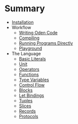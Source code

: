 # Summary

* [Installation](installation.md)
* Workflow
  * [Writing Oden Code](workflow/writing-oden-code.md)
  * [Compiling](workflow/compiling.md)
  * [Running Programs Directly](workflow/running.md)
  * [Playground](workflow/playground.md)
* The Language
  * [Basic Literals](the-language/basic-literals.md)
  * [Unit](the-language/unit.md)
  * [Operators](the-language/operators.md)
  * [Functions](the-language/functions.md)
  * [Type Variables](the-language/type-variables.md)
  * [Control Flow](the-language/control-flow.md)
  * [Blocks](the-language/blocks.md)
  * [Let Bindings](the-language/let-bindings.md)
  * [Tuples](the-language/tuples.md)
  * [Slices](the-language/slices.md)
  * [Records](the-language/records.md)
  * [Protocols](the-language/protocols.md)
